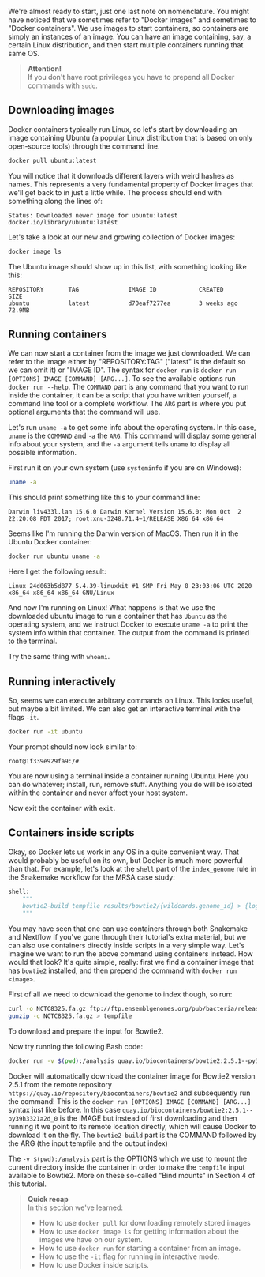 We're almost ready to start, just one last note on nomenclature. You might have
noticed that we sometimes refer to "Docker images" and sometimes to "Docker
containers". We use images to start containers, so containers are simply an
instances of an image. You can have an image containing, say, a certain
Linux distribution, and then start multiple containers running that
same OS.

> **Attention!** <br>
> If you don't have root privileges you have to prepend all Docker commands
> with `sudo`.

## Downloading images

Docker containers typically run Linux, so let's start by downloading an image
containing Ubuntu (a popular Linux distribution that is based on only
open-source tools) through the command line.

```bash
docker pull ubuntu:latest
```

You will notice that it downloads different layers with weird hashes as names.
This represents a very fundamental property of Docker images that we'll get
back to in just a little while. The process should end with something along the
lines of:

```no-highlight
Status: Downloaded newer image for ubuntu:latest
docker.io/library/ubuntu:latest
```

Let's take a look at our new and growing collection of Docker images:

```bash
docker image ls
```

The Ubuntu image should show up in this list, with something looking like this:

```
REPOSITORY       TAG              IMAGE ID            CREATED             SIZE
ubuntu           latest           d70eaf7277ea        3 weeks ago         72.9MB
```

## Running containers

We can now start a container from the image we just downloaded. We can refer to
the image either by "REPOSITORY:TAG" ("latest" is the default so we can omit
it) or "IMAGE ID". The syntax for `docker run` is `docker run [OPTIONS] IMAGE
[COMMAND] [ARG...]`. To see the available options run `docker run --help`.
The `COMMAND` part is any command that you want to run inside the container,
it can be a script that you have written yourself, a command line tool or a
complete workflow. The `ARG` part is where you put optional arguments that
the command will use.

Let's run `uname -a` to get some info about the operating system. In this
case, `uname` is the `COMMAND` and `-a` the `ARG`. This command will display
some general info about your system, and the `-a` argument tells `uname` to
display all possible information.

First run it on your own system (use `systeminfo` if you are on Windows):

```bash
uname -a
```

This should print something like this to your command line:

```no-highlight
Darwin liv433l.lan 15.6.0 Darwin Kernel Version 15.6.0: Mon Oct  2 22:20:08 PDT 2017; root:xnu-3248.71.4~1/RELEASE_X86_64 x86_64
```

Seems like I'm running the Darwin version of MacOS. Then run it in the Ubuntu
Docker container:

```bash
docker run ubuntu uname -a
```

Here I get the following result:

```no-highlight
Linux 24d063b5d877 5.4.39-linuxkit #1 SMP Fri May 8 23:03:06 UTC 2020 x86_64 x86_64 x86_64 GNU/Linux
```

And now I'm running on Linux! What happens is that we use the downloaded
ubuntu image to run a container that has `Ubuntu` as the operating system,
and we instruct Docker to execute `uname -a` to print the system info within
that container. The output from the command is printed to the terminal.

Try the same thing with `whoami`.

## Running interactively

So, seems we can execute arbitrary commands on Linux. This looks useful, but
maybe a bit limited. We can also get an interactive terminal with the flags
`-it`.

```bash
docker run -it ubuntu
```

Your prompt should now look similar to:

```no-highlight
root@1f339e929fa9:/#
```

You are now using a terminal inside a container running Ubuntu. Here you can
do whatever; install, run, remove stuff. Anything you do will be isolated
within the container and never affect your host system.

Now exit the container with `exit`.

## Containers inside scripts

Okay, so Docker lets us work in any OS in a quite convenient way. That would
probably be useful on its own, but Docker is much more powerful than that. For
example, let's look at the `shell` part of the `index_genome` rule in
the Snakemake workflow for the MRSA case study:

```python
shell:
    """
    bowtie2-build tempfile results/bowtie2/{wildcards.genome_id} > {log}
    """
```

You may have seen that one can use containers through both Snakemake and
Nextflow if you've gone through their tutorial's extra material, but we can
also use containers directly inside scripts in a very simple way. Let's imagine
we want to run the above command using containers instead. How would that look?
It's quite simple, really: first we find a container image that has `bowtie2`
installed, and then prepend the command with `docker run <image>`.

First of all we need to download the genome to index though, so run:
```bash
curl -o NCTC8325.fa.gz ftp://ftp.ensemblgenomes.org/pub/bacteria/release-37/fasta/bacteria_18_collection/staphylococcus_aureus_subsp_aureus_nctc_8325/dna//Staphylococcus_aureus_subsp_aureus_nctc_8325.ASM1342v1.dna_rm.toplevel.fa.gz
gunzip -c NCTC8325.fa.gz > tempfile
```

To download and prepare the input for Bowtie2.

Now try running the following Bash code:

```bash
docker run -v $(pwd):/analysis quay.io/biocontainers/bowtie2:2.5.1--py39h3321a2d_0 bowtie2-build /analysis/tempfile /analysis/NCTC8325
```

Docker will automatically download the container image for Bowtie2 version
2.5.1 from the remote repository `https://quay.io/repository/biocontainers/bowtie2`
and subsequently run the command! This is the `docker run [OPTIONS] IMAGE
[COMMAND] [ARG...]` syntax just like before. In this case
`quay.io/biocontainers/bowtie2:2.5.1--py39h3321a2d_0` is the IMAGE but
instead of first downloading and then running it we point to its remote
location directly, which will cause Docker to download it on
the fly. The `bowtie2-build` part is the COMMAND followed by the ARG (the
input tempfile and the output index)

The `-v $(pwd):/analysis` part is the OPTIONS which we use to mount the current
directory inside the container in order to make the `tempfile` input available
to Bowtie2. More on these so-called "Bind mounts" in Section 4 of this tutorial.

> **Quick recap** <br>
> In this section we've learned:
>
> - How to use `docker pull` for downloading remotely stored images
> - How to use `docker image ls` for getting information about the images we
>   have on our system.
> - How to use `docker run` for starting a container from an image.
> - How to use the `-it` flag for running in interactive mode.
> - How to use Docker inside scripts.
